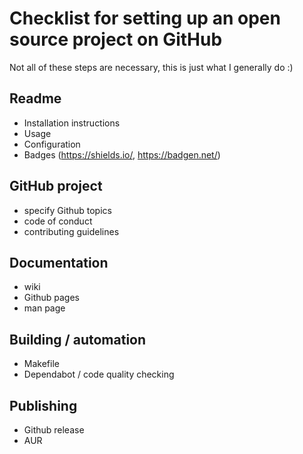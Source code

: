 
# Checklist for setting up an open source project on GitHub

Not all of these steps are necessary, this is just what I generally do :)

## Readme

 - Installation instructions
 - Usage
 - Configuration
 - Badges (https://shields.io/, https://badgen.net/)

## GitHub project

 - specify Github topics
 - code of conduct
 - contributing guidelines

## Documentation

 - wiki
 - Github pages
 - man page

## Building / automation

 - Makefile
 - Dependabot / code quality checking

## Publishing

 - Github release
 - AUR
